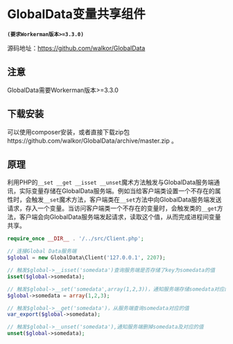 # GlobalData变量共享组件
**``` (要求Workerman版本>=3.3.0) ```**

源码地址：https://github.com/walkor/GlobalData

## 注意
GlobalData需要Workerman版本>=3.3.0

## 下载安装

可以使用composer安装，或者直接下载zip包https://github.com/walkor/GlobalData/archive/master.zip 。

## 原理

利用PHP的```__set __get __isset __unset```魔术方法触发与GlobalData服务端通讯，实际变量存储在GlobalData服务端。例如当给客户端类设置一个不存在的属性时，会触发```__set```魔术方法，客户端类在```__set```方法中向GlobalData服务端发送请求，存入一个变量。当访问客户端类一个不存在的变量时，会触发类的```__get```方法，客户端会向GlobalData服务端发起请求，读取这个值，从而完成进程间变量共享。


```php
require_once __DIR__ . '/../src/Client.php';

// 连接Global Data服务端
$global = new GlobalData\Client('127.0.0.1', 2207);

// 触发$global->__isset('somedata')查询服务端是否存储了key为somedata的值
isset($global->somedata);

// 触发$global->__set('somedata',array(1,2,3))，通知服务端存储somedata对应的值为array(1,2,3)
$global->somedata = array(1,2,3);

// 触发$global->__get('somedata')，从服务端查询somedata对应的值
var_export($global->somedata);

// 触发$global->__unset('somedata'),通知服务端删掉somedata及对应的值
unset($global->somedata);

```


